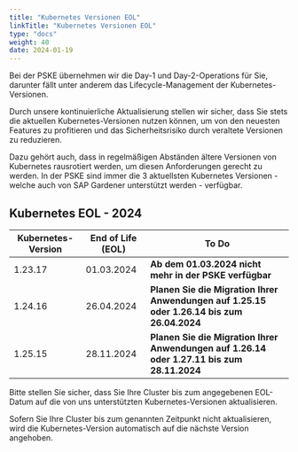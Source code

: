 ```yaml
---
title: "Kubernetes Versionen EOL"
linkTitle: "Kubernetes Versionen EOL"
type: "docs"
weight: 40
date: 2024-01-19
---
```


Bei der PSKE übernehmen wir die Day-1 und Day-2-Operations für Sie, darunter fällt unter anderem das Lifecycle-Management der Kubernetes-Versionen.

Durch unsere kontinuierliche Aktualisierung stellen wir sicher, dass Sie stets die aktuellen Kubernetes-Versionen nutzen können, um von den neuesten Features zu profitieren und das Sicherheitsrisiko durch veraltete Versionen zu reduzieren.

Dazu gehört auch, dass in regelmäßigen Abständen ältere Versionen von Kubernetes rausrotiert werden, um diesen Anforderungen gerecht zu werden. In der PSKE sind immer die 3 aktuellsten Kubernetes Versionen - welche auch von SAP Gardener unterstützt werden - verfügbar.

## Kubernetes EOL - 2024

| Kubernetes-Version | End of Life (EOL) | To Do |
|---|---|---|
| 1.23.17 | 01.03.2024 | **Ab dem 01.03.2024 nicht mehr in der PSKE verfügbar** |
| 1.24.16 | 26.04.2024 | **Planen Sie die Migration Ihrer Anwendungen auf 1.25.15 oder 1.26.14 bis zum 26.04.2024** |
| 1.25.15 | 28.11.2024 | **Planen Sie die Migration Ihrer Anwendungen auf 1.26.14 oder 1.27.11 bis zum 28.11.2024** |

Bitte stellen Sie sicher, dass Sie Ihre Cluster bis zum angegebenen EOL-Datum auf die von uns unterstützten Kubernetes-Versionen aktualisieren.

Sofern Sie Ihre Cluster bis zum genannten Zeitpunkt nicht aktualisieren, wird die Kubernetes-Version automatisch auf die nächste Version angehoben.